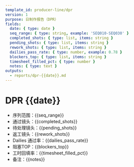 ```yaml
---
template_id: producer-line/dpr
version: 1
purpose: 日制作报告（DPR）
fields:
  date: { type: date }
  seq_range: { type: string, example: 'SEQ010-SEQ030' }
  completed_shots: { type: list, items: string }
  pending_shots: { type: list, items: string }
  rework_shots: { type: list, items: string }
  dailies_pass_rate: { type: number, example: 0.78 }
  blockers_top: { type: list, items: string }
  timesheet_filled_pct: { type: number }
  notes: { type: text }
outputs:
  - reports/dpr-{{date}}.md
---
```


# DPR {{date}}

- 序列范围：{{seq_range}}
- 通过镜头：{{completed_shots}}
- 待处理镜头：{{pending_shots}}
- 返工镜头：{{rework_shots}}
- Dailies 通过率：{{dailies_pass_rate}}
- 阻塞TOP：{{blockers_top}}
- 工时回填率：{{timesheet_filled_pct}}
- 备注：{{notes}}

